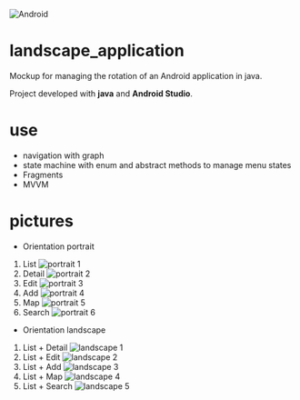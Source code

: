 ![Android](https://img.shields.io/badge/Android-Studio-blue)
# landscape_application
Mockup for managing the rotation of an Android application in java. 

Project developed with __java__ and __Android Studio__.

# use
- navigation with graph
- state machine with enum and abstract methods to manage menu states
- Fragments
- MVVM

# pictures
 - Orientation portrait
1. List
![portrait 1](/assets/images/P1.png)
2. Detail
![portrait 2](/assets/images/P2.png)
3. Edit
![portrait 3](/assets/images/P3.png)
4. Add
![portrait 4](/assets/images/P4.png)
5. Map
![portrait 5](/assets/images/P5.png)
6. Search
![portrait 6](/assets/images/P6.png)

- Orientation landscape
1. List + Detail
![landscape 1](/assets/images/L1.png)
2. List + Edit
![landscape 2](/assets/images/L2.png)
3. List + Add
![landscape 3](/assets/images/L3.png)
4. List + Map
![landscape 4](/assets/images/L4.png)
5. List + Search
![landscape 5](/assets/images/L5.png)



